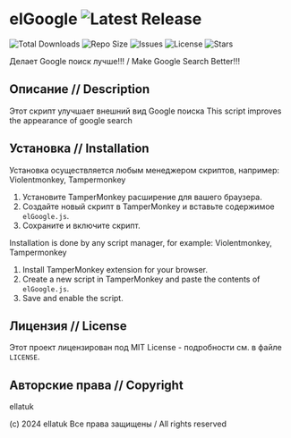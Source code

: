 # elGoogle ![Latest Release](https://img.shields.io/github/v/release/ElLatuk/elGoogle?color=%23083fe5)


![Total Downloads](https://img.shields.io/github/downloads/ElLatuk/elGoogle/total?color=indigo) ![Repo Size](https://img.shields.io/github/repo-size/ElLatuk/elGoogle?color=%23083fe5)
![Issues](https://img.shields.io/github/issues/ElLatuk/elGoogle?color=%239E9E9E) ![License](https://img.shields.io/github/license/ElLatuk/elGoogle?color=%239E9E9E) ![Stars](https://img.shields.io/github/stars/ElLatuk/elGoogle?color=%23FFD700)



Делает Google поиск лучше!!! / Make Google Search Better!!!

## Описание // Description

Этот скрипт улучшает внешний вид Google поиска
This script improves the appearance of google search

## Установка // Installation

Установка осуществляется любым менеджером скриптов, например: Violentmonkey, Tampermonkey

1. Установите TamperMonkey расширение для вашего браузера.
2. Создайте новый скрипт в TamperMonkey и вставьте содержимое `elGoogle.js`.
3. Сохраните и включите скрипт.

Installation is done by any script manager, for example: Violentmonkey, Tampermonkey

1. Install TamperMonkey extension for your browser.
2. Create a new script in TamperMonkey and paste the contents of `elGoogle.js`.
3. Save and enable the script.

## Лицензия // License

Этот проект лицензирован под MIT License - подробности см. в файле `LICENSE`.

## Авторские права // Copyright

ellatuk

(c) 2024 ellatuk
Все права защищены / All rights reserved
